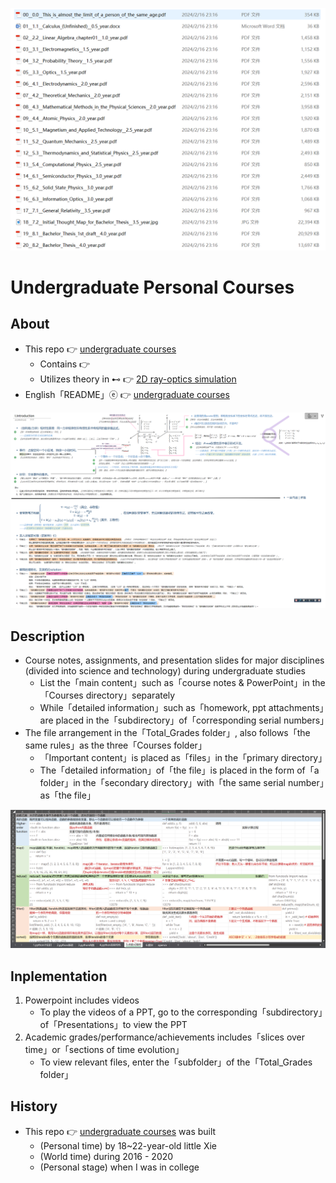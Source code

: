 ![fig](https://raw.githubusercontent.com/ChenZhu-Xie/undergraduate_courses/master/img/courses_science_notes.png "Science courses - Learning Notes")

# Undergraduate Personal Courses

## About
* This repo 👉 [undergraduate courses](https://gitee.com/ChenZhu-Xie/undergraduate_courses)
    * Contains 👉 [](https://gitee.com/ChenZhu-Xie/undergraduate_courses)
    * Utilizes theory in ⊷ 👉 [2D ray-optics simulation](https://github.com/ChenZhu-Xie/ray_optics__xcz)
* English「README」ⓔ 👉 [undergraduate courses](https://github.com/ChenZhu-Xie/undergraduate_courses)

![fig](https://raw.githubusercontent.com/ChenZhu-Xie/undergraduate_courses/master/img/GR_OneNote.png "General Relativity - OneNote")

## Description
* Course notes, assignments, and presentation slides for major disciplines (divided into science and technology) during undergraduate studies
    * List the「main content」such as「course notes & PowerPoint」in the「Courses directory」separately
    * While「detailed information」such as「homework, ppt attachments」are placed in the「subdirectory」of「corresponding serial numbers」
* The file arrangement in the「Total_Grades folder」, also follows「the same rules」as the three「Courses folder」
    * 「Important content」is placed as「files」in the「primary directory」
    * The「detailed information」of「the file」is placed in the form of「a folder」in the「secondary directory」with「the same serial number」as「the file」

![fig](https://raw.githubusercontent.com/ChenZhu-Xie/undergraduate_courses/master/img/Python_Self-study.png "Python - Self-Learning Notes")

## Inplementation
1. Powerpoint includes videos
    * To play the videos of a PPT, go to the corresponding「subdirectory」of「Presentations」to view the PPT
2. Academic grades/performance/achievements includes「slices over time」or「sections of time evolution」
    * To view relevant files, enter the「subfolder」of the「Total_Grades folder」

## History
* This repo 👉 [undergraduate courses](https://github.com/ChenZhu-Xie/undergraduate_courses) was built
    * (Personal time) by 18~22-year-old little Xie
    * (World time) during 2016 - 2020
    * (Personal stage) when I was in college


<!-- ## Software Architecture
Software architecture description

## Installation

1.  xxxx
2.  xxxx
3.  xxxx

## Instructions

1.  xxxx
2.  xxxx
3.  xxxx

## Contribution

1.  Fork the repository
2.  Create Feat_xxx branch
3.  Commit your code
4.  Create Pull Request


## Gitee Feature

1.  You can use Readme\_XXX.md to support different languages, such as Readme\_en.md, Readme\_zh.md
2.  Gitee blog [blog.gitee.com](https://blog.gitee.com)
3.  Explore open source project [https://gitee.com/explore](https://gitee.com/explore)
4.  The most valuable open source project [GVP](https://gitee.com/gvp)
5.  The manual of Gitee [https://gitee.com/help](https://gitee.com/help)
6.  The most popular members  [https://gitee.com/gitee-stars/](https://gitee.com/gitee-stars/) -->

